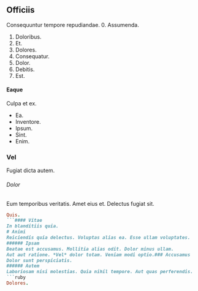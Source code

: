## Officiis
Consequuntur tempore repudiandae.
0. Assumenda. 
1. Doloribus. 
2. Et. 
3. Dolores. 
4. Consequatur. 
5. Dolor. 
6. Debitis. 
7. Est. 
#### Eaque
Culpa et ex.
* Ea. 
* Inventore. 
* Ipsum. 
* Sint. 
* Enim. 
### Vel
Fugiat dicta autem.
###### Dolor
Eum temporibus veritatis. Amet eius et. Delectus fugiat sit.
```ruby
Quis.
```#### Vitae
In blanditiis quia.
# Animi
Reiciendis quia delectus. Voluptas alias ea. Esse ullam voluptates.
###### Ipsam
Beatae est accusamus. Mollitia alias odit. Dolor minus ullam.
Aut aut ratione. *Vel* dolor totam. Veniam modi optio.### Accusamus
Dolor sunt perspiciatis.
###### Autem
Laboriosam nisi molestias. Quia nihil tempore. Aut quas perferendis.
```ruby
Dolores.
```